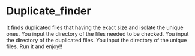 # Duplicate_finder
It finds duplicated files that having the exact size and isolate the unique ones. 
You input the directory of the files needed to be checked.
You input the directory of the duplicated files.
You input the directory of the unique files.
Run it and enjoy!!
